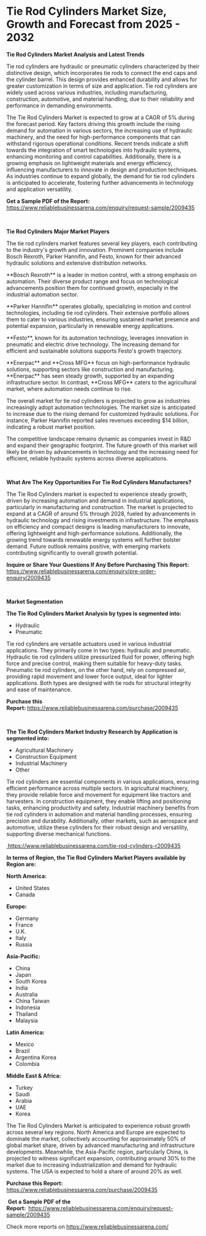 <p><h1>Tie Rod Cylinders Market Size, Growth and Forecast from 2025 - 2032</h1></p><p><strong>Tie Rod Cylinders Market Analysis and Latest Trends</strong></p>
<p><p>Tie rod cylinders are hydraulic or pneumatic cylinders characterized by their distinctive design, which incorporates tie rods to connect the end caps and the cylinder barrel. This design provides enhanced durability and allows for greater customization in terms of size and application. Tie rod cylinders are widely used across various industries, including manufacturing, construction, automotive, and material handling, due to their reliability and performance in demanding environments.</p><p>The Tie Rod Cylinders Market is expected to grow at a CAGR of 5% during the forecast period. Key factors driving this growth include the rising demand for automation in various sectors, the increasing use of hydraulic machinery, and the need for high-performance components that can withstand rigorous operational conditions. Recent trends indicate a shift towards the integration of smart technologies into hydraulic systems, enhancing monitoring and control capabilities. Additionally, there is a growing emphasis on lightweight materials and energy efficiency, influencing manufacturers to innovate in design and production techniques. As industries continue to expand globally, the demand for tie rod cylinders is anticipated to accelerate, fostering further advancements in technology and application versatility.</p></p>
<p><strong>Get a Sample PDF of the Report:&nbsp;</strong> <a href="https://www.reliablebusinessarena.com/enquiry/request-sample/2009435?utm_campaign=3346&utm_medium=2&utm_source=Github&utm_content=ia&utm_term=10042025&utm_id=tie-rod-cylinders">https://www.reliablebusinessarena.com/enquiry/request-sample/2009435</a></p>
<p>&nbsp;</p>
<p><strong>Tie Rod Cylinders Major Market Players</strong></p>
<p><p>The tie rod cylinders market features several key players, each contributing to the industry's growth and innovation. Prominent companies include Bosch Rexroth, Parker Hannifin, and Festo, known for their advanced hydraulic solutions and extensive distribution networks.</p><p>**Bosch Rexroth** is a leader in motion control, with a strong emphasis on automation. Their diverse product range and focus on technological advancements position them for continued growth, especially in the industrial automation sector. </p><p>**Parker Hannifin** operates globally, specializing in motion and control technologies, including tie rod cylinders. Their extensive portfolio allows them to cater to various industries, ensuring sustained market presence and potential expansion, particularly in renewable energy applications.</p><p>**Festo**, known for its automation technology, leverages innovation in pneumatic and electric drive technology. The increasing demand for efficient and sustainable solutions supports Festo's growth trajectory. </p><p>**Enerpac** and **Cross MFG** focus on high-performance hydraulic solutions, supporting sectors like construction and manufacturing. **Enerpac** has seen steady growth, supported by an expanding infrastructure sector. In contrast, **Cross MFG** caters to the agricultural market, where automation needs continue to rise.</p><p>The overall market for tie rod cylinders is projected to grow as industries increasingly adopt automation technologies. The market size is anticipated to increase due to the rising demand for customized hydraulic solutions. For instance, Parker Hannifin reported sales revenues exceeding $14 billion, indicating a robust market position.</p><p>The competitive landscape remains dynamic as companies invest in R&D and expand their geographic footprint. The future growth of this market will likely be driven by advancements in technology and the increasing need for efficient, reliable hydraulic systems across diverse applications.</p></p>
<p>&nbsp;</p>
<p><strong>What Are The Key Opportunities For Tie Rod Cylinders Manufacturers?</strong></p>
<p><p>The Tie Rod Cylinders market is expected to experience steady growth, driven by increasing automation and demand in industrial applications, particularly in manufacturing and construction. The market is projected to expand at a CAGR of around 5% through 2028, fueled by advancements in hydraulic technology and rising investments in infrastructure. The emphasis on efficiency and compact designs is leading manufacturers to innovate, offering lightweight and high-performance solutions. Additionally, the growing trend towards renewable energy systems will further bolster demand. Future outlook remains positive, with emerging markets contributing significantly to overall growth potential.</p></p>
<p><strong>Inquire or Share Your Questions If Any Before Purchasing This Report:</strong> <a href="https://www.reliablebusinessarena.com/enquiry/pre-order-enquiry/2009435?utm_campaign=3346&utm_medium=2&utm_source=Github&utm_content=ia&utm_term=10042025&utm_id=tie-rod-cylinders">https://www.reliablebusinessarena.com/enquiry/pre-order-enquiry/2009435</a></p>
<p>&nbsp;</p>
<p><strong>Market Segmentation</strong></p>
<p><strong>The Tie Rod Cylinders Market Analysis by types is segmented into:</strong></p>
<p><ul><li>Hydraulic</li><li>Pneumatic</li></ul></p>
<p><p>Tie rod cylinders are versatile actuators used in various industrial applications. They primarily come in two types: hydraulic and pneumatic. Hydraulic tie rod cylinders utilize pressurized fluid for power, offering high force and precise control, making them suitable for heavy-duty tasks. Pneumatic tie rod cylinders, on the other hand, rely on compressed air, providing rapid movement and lower force output, ideal for lighter applications. Both types are designed with tie rods for structural integrity and ease of maintenance.</p></p>
<p><strong>Purchase this Report:&nbsp;</strong><a href="https://www.reliablebusinessarena.com/purchase/2009435?utm_campaign=3346&utm_medium=2&utm_source=Github&utm_content=ia&utm_term=10042025&utm_id=tie-rod-cylinders">https://www.reliablebusinessarena.com/purchase/2009435</a></p>
<p>&nbsp;</p>
<p><strong>The Tie Rod Cylinders Market Industry Research by Application is segmented into:</strong></p>
<p><ul><li>Agricultural Machinery</li><li>Construction Equipment</li><li>Industrial Machinery</li><li>Other</li></ul></p>
<p><p>Tie rod cylinders are essential components in various applications, ensuring efficient performance across multiple sectors. In agricultural machinery, they provide reliable force and movement for equipment like tractors and harvesters. In construction equipment, they enable lifting and positioning tasks, enhancing productivity and safety. Industrial machinery benefits from tie rod cylinders in automation and material handling processes, ensuring precision and durability. Additionally, other markets, such as aerospace and automotive, utilize these cylinders for their robust design and versatility, supporting diverse mechanical functions.</p></p>
<p><a href="https://www.reliablebusinessarena.com/tie-rod-cylinders-r2009435?utm_campaign=3346&utm_medium=2&utm_source=Github&utm_content=ia&utm_term=10042025&utm_id=tie-rod-cylinders">&nbsp;https://www.reliablebusinessarena.com/tie-rod-cylinders-r2009435</a></p>
<p><strong>In terms of Region, the Tie Rod Cylinders Market Players available by Region are:</strong></p>
<p>
    <p> <strong> North America: </strong>
        <ul>
            <li>United States</li>
            <li>Canada</li>
        </ul>
        </p> 
    <p> <strong> Europe: </strong>
        <ul>
            <li>Germany</li>
            <li>France</li>
            <li>U.K.</li>
            <li>Italy</li>
            <li>Russia</li>
        </ul>
        </p> 
    <p> <strong> Asia-Pacific: </strong>
        <ul>
            <li>China</li>
            <li>Japan</li>
            <li>South Korea</li>
            <li>India</li>
            <li>Australia</li>
            <li>China Taiwan</li>
            <li>Indonesia</li>
            <li>Thailand</li>
            <li>Malaysia</li>
        </ul>
        </p> 
    <p> <strong> Latin America: </strong>
        <ul>
            <li>Mexico</li>
            <li>Brazil</li>
            <li>Argentina Korea</li>
            <li>Colombia</li>
        </ul>
        </p> 
    <p> <strong> Middle East & Africa: </strong>
        <ul>
            <li>Turkey</li>
            <li>Saudi</li>
            <li>Arabia</li>
            <li>UAE</li>
            <li>Korea</li>
        </ul>
    </p>
    </p>
<p><p>The Tie Rod Cylinders Market is anticipated to experience robust growth across several key regions. North America and Europe are expected to dominate the market, collectively accounting for approximately 50% of global market share, driven by advanced manufacturing and infrastructure developments. Meanwhile, the Asia-Pacific region, particularly China, is projected to witness significant expansion, contributing around 30% to the market due to increasing industrialization and demand for hydraulic systems. The USA is expected to hold a share of around 20% as well.</p></p>
<p><strong>Purchase this Report: </strong><a href="https://www.reliablebusinessarena.com/purchase/2009435?utm_campaign=3346&utm_medium=2&utm_source=Github&utm_content=ia&utm_term=10042025&utm_id=tie-rod-cylinders">https://www.reliablebusinessarena.com/purchase/2009435</a></p>
<p>&nbsp;<strong>Get a Sample PDF of the Report:&nbsp;&nbsp;</strong><a href="https://www.reliablebusinessarena.com/enquiry/request-sample/2009435?utm_campaign=3346&utm_medium=2&utm_source=Github&utm_content=ia&utm_term=10042025&utm_id=tie-rod-cylinders">https://www.reliablebusinessarena.com/enquiry/request-sample/2009435</a></p>
<p><strong></strong></p>
<p>Check more reports on <a href="https://www.reliablebusinessarena.com/?utm_campaign=3346&utm_medium=2&utm_source=Github&utm_content=ia&utm_term=10042025&utm_id=tie-rod-cylinders">https://www.reliablebusinessarena.com/</a></p>